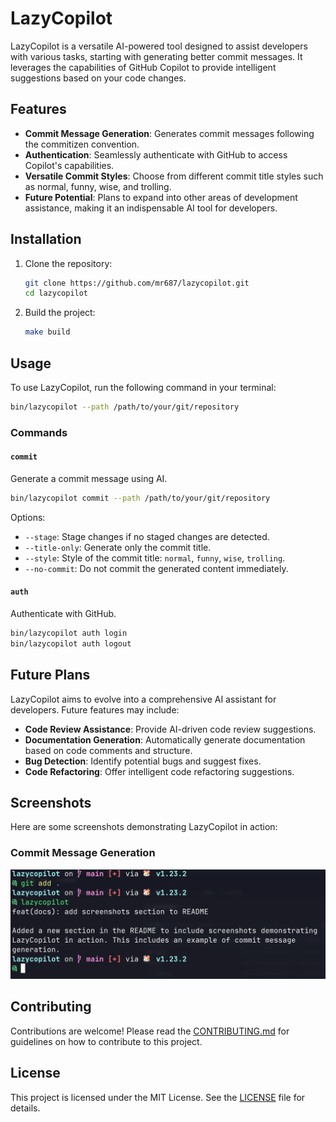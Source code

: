 # LazyCopilot

LazyCopilot is a versatile AI-powered tool designed to assist developers with various tasks, starting with generating better commit messages. It leverages the capabilities of GitHub Copilot to provide intelligent suggestions based on your code changes.

## Features

- **Commit Message Generation**: Generates commit messages following the commitizen convention.
- **Authentication**: Seamlessly authenticate with GitHub to access Copilot's capabilities.
- **Versatile Commit Styles**: Choose from different commit title styles such as normal, funny, wise, and trolling.
- **Future Potential**: Plans to expand into other areas of development assistance, making it an indispensable AI tool for developers.

## Installation

1. Clone the repository:
    ```sh
    git clone https://github.com/mr687/lazycopilot.git
    cd lazycopilot
    ```

2. Build the project:
    ```sh
    make build
    ```

## Usage

To use LazyCopilot, run the following command in your terminal:

```sh
bin/lazycopilot --path /path/to/your/git/repository
```

### Commands

#### `commit`

Generate a commit message using AI.

```sh
bin/lazycopilot commit --path /path/to/your/git/repository
```

Options:
- `--stage`: Stage changes if no staged changes are detected.
- `--title-only`: Generate only the commit title.
- `--style`: Style of the commit title: `normal`, `funny`, `wise`, `trolling`.
- `--no-commit`: Do not commit the generated content immediately.

#### `auth`

Authenticate with GitHub.

```sh
bin/lazycopilot auth login
bin/lazycopilot auth logout
```

## Future Plans

LazyCopilot aims to evolve into a comprehensive AI assistant for developers. Future features may include:

- **Code Review Assistance**: Provide AI-driven code review suggestions.
- **Documentation Generation**: Automatically generate documentation based on code comments and structure.
- **Bug Detection**: Identify potential bugs and suggest fixes.
- **Code Refactoring**: Offer intelligent code refactoring suggestions.

## Screenshots

Here are some screenshots demonstrating LazyCopilot in action:

### Commit Message Generation

![Commit Message Generation](screenshots/commit-message-generation.png)

## Contributing

Contributions are welcome! Please read the [CONTRIBUTING.md](CONTRIBUTING.md) for guidelines on how to contribute to this project.

## License

This project is licensed under the MIT License. See the [LICENSE](LICENSE) file for details.
